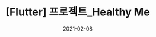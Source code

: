 ---
title:  "[Flutter] 프로젝트_Healthy Me"
excerpt: ""

categories:
  - flutter
tags:
  - [flutter, dart, 프로젝트, Django]

toc: true
toc_sticky: true
 
date: 2021-02-08
last_modified_at: 2021-02-08
---